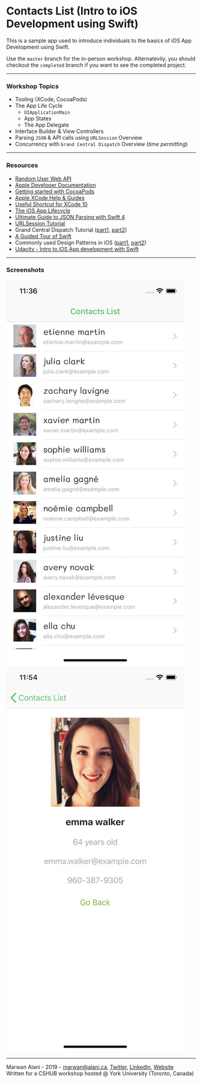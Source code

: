 #  Contacts List (Intro to iOS Development using Swift)
This is a sample app used to introduce individuals to the basics of iOS App Development using Swift.

Use the `master` branch for the in-person workshop. Alternatevily, you should checkout the `completed` branch if you want to see the completed project.

-----
### Workshop Topics
- Tooling (XCode, CocoaPods)
- The App Life Cycle
  - `UIApplicationMain`
  - App States
  - The App Delegate
- Interface Builder & View Controllers
- Parsing `JSON` & API calls using `URLSession` Overview
- Concurrency with `Grand Central Dispatch` Overview (_time permitting_) 

-----
### Resources
- [Random User Web API](https://randomuser.me/)
- [Apple Developer Documentation](https://developer.apple.com/documentation/)
- [Getting started with CocoaPods](https://guides.cocoapods.org/using/getting-started.html)
- [Apple XCode Help & Guides](https://help.apple.com/xcode/mac/current/)
- [Useful Shortcut for XCode 10](https://github.com/roblack/xCodeShortcuts)
- [The iOS App Lifecycle](https://developer.apple.com/library/archive/documentation/iPhone/Conceptual/iPhoneOSProgrammingGuide/TheAppLifeCycle/TheAppLifeCycle.html)
- [Ultimate Guide to JSON Parsing with Swift 4](https://benscheirman.com/2017/06/swift-json/)
- [URLSession Tutorial](https://www.raywenderlich.com/567-urlsession-tutorial-getting-started)
- Grand Central Dispatch Tutorial ([part1](https://www.raywenderlich.com/5370-grand-central-dispatch-tutorial-for-swift-4-part-1-2), [part2](https://www.raywenderlich.com/5371-grand-central-dispatch-tutorial-for-swift-4-part-2-2))
- [A Guided Tour of Swift](https://docs.swift.org/swift-book/GuidedTour/GuidedTour.html)
- Commonly used Design Patterns in iOS ([part1](https://www.raywenderlich.com/477-design-patterns-on-ios-using-swift-part-1-2), [part2](https://www.raywenderlich.com/476-design-patterns-on-ios-using-swift-part-2-2))
- [Udacity - Intro to iOS App development with Swift](https://www.udacity.com/course/intro-to-ios-app-development-with-swift--ud585)

-----
### Screenshots
![Main Screen](Screenshots/main_screen.jpg "Main Screen")
![User Details Screen](Screenshots/details_screen.jpg "User Details Screen")

-----
Marwan Alani - 2019 - [marwan@alani.ca](mailto:marwan@alani.ca), [Twitter](https://twitter.com/marwanalany), [LinkedIn](https://www.linkedin.com/in/marwanalani/), [Website](https://alani.ca)  
Written for a CSHUB workshop hosted @ York University (Toronto, Canada)
